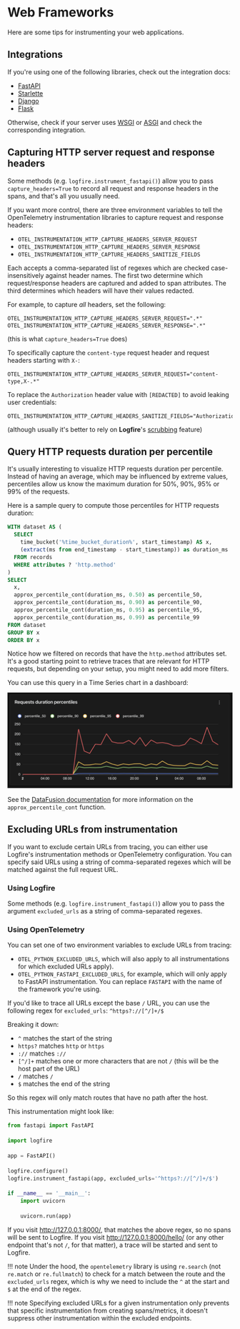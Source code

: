 # Web Frameworks

Here are some tips for instrumenting your web applications.

## Integrations

If you're using one of the following libraries, check out the integration docs:

- [FastAPI](../fastapi.md)
- [Starlette](../starlette.md)
- [Django](../django.md)
- [Flask](../flask.md)

Otherwise, check if your server uses [WSGI](../wsgi.md) or [ASGI](../asgi.md) and check the corresponding integration.

## Capturing HTTP server request and response headers

Some methods (e.g. `logfire.instrument_fastapi()`) allow you to pass `capture_headers=True` to record all request and response headers in the spans,
and that's all you usually need.

If you want more control, there are three environment variables to tell the OpenTelemetry instrumentation libraries to capture request and response headers:

- `OTEL_INSTRUMENTATION_HTTP_CAPTURE_HEADERS_SERVER_REQUEST`
- `OTEL_INSTRUMENTATION_HTTP_CAPTURE_HEADERS_SERVER_RESPONSE`
- `OTEL_INSTRUMENTATION_HTTP_CAPTURE_HEADERS_SANITIZE_FIELDS`

Each accepts a comma-separated list of regexes which are checked case-insensitively against header names. The first two determine which request/response headers are captured and added to span attributes. The third determines which headers will have their values redacted.

For example, to capture _all_ headers, set the following:

```
OTEL_INSTRUMENTATION_HTTP_CAPTURE_HEADERS_SERVER_REQUEST=".*"
OTEL_INSTRUMENTATION_HTTP_CAPTURE_HEADERS_SERVER_RESPONSE=".*"
```

(this is what `capture_headers=True` does)

To specifically capture the `content-type` request header and request headers starting with `X-`:

```
OTEL_INSTRUMENTATION_HTTP_CAPTURE_HEADERS_SERVER_REQUEST="content-type,X-.*"
```

To replace the `Authorization` header value with `[REDACTED]` to avoid leaking user credentials:

```
OTEL_INSTRUMENTATION_HTTP_CAPTURE_HEADERS_SANITIZE_FIELDS="Authorization"
```

(although usually it's better to rely on **Logfire**'s [scrubbing](../../guides/advanced/scrubbing.md) feature)

## Query HTTP requests duration per percentile

It's usually interesting to visualize HTTP requests duration per percentile. Instead of having an average, which may be influenced by extreme values, percentiles allow us know the maximum duration for 50%, 90%, 95% or 99% of the requests.

Here is a sample query to compute those percentiles for HTTP requests duration:

```sql
WITH dataset AS (
  SELECT
    time_bucket('%time_bucket_duration%', start_timestamp) AS x,
    (extract(ms from end_timestamp - start_timestamp)) as duration_ms
  FROM records
  WHERE attributes ? 'http.method'
)
SELECT
  x,
  approx_percentile_cont(duration_ms, 0.50) as percentile_50,
  approx_percentile_cont(duration_ms, 0.90) as percentile_90,
  approx_percentile_cont(duration_ms, 0.95) as percentile_95,
  approx_percentile_cont(duration_ms, 0.99) as percentile_99
FROM dataset
GROUP BY x
ORDER BY x
```

Notice how we filtered on records that have the `http.method` attributes set. It's a good starting point to retrieve traces that are relevant for HTTP requests, but depending on your setup, you might need to add more filters.

You can use this query in a Time Series chart in a dashboard:

![Requests duration per percentile as Time Series chart](../../images/integrations/use-cases/web-frameworks/logfire-screenshot-chart-percentiles.png)

See the [DataFusion documentation](https://datafusion.apache.org/user-guide/sql/aggregate_functions_new.html#approx-percentile-cont) for more information on the `approx_percentile_cont` function.

## Excluding URLs from instrumentation

If you want to exclude certain URLs from tracing, you can either use Logfire's instrumentation methods or OpenTelemetry configuration.
You can specify said URLs using a string of comma-separated regexes which will be matched against the full request URL.

### Using Logfire

Some methods (e.g. `logfire.instrument_fastapi()`) allow you to pass the argument `excluded_urls` as a string of comma-separated regexes.

### Using OpenTelemetry

You can set one of two environment variables to exclude URLs from tracing:

- `OTEL_PYTHON_EXCLUDED_URLS`, which will also apply to all instrumentations for which excluded URLs apply).
- `OTEL_PYTHON_FASTAPI_EXCLUDED_URLS`, for example, which will only apply to FastAPI instrumentation. You can replace `FASTAPI` with the name of the framework you're using.

If you'd like to trace all URLs except the base `/` URL, you can use the following regex for `excluded_urls`: `^https?://[^/]+/$`

Breaking it down:

* `^` matches the start of the string
* `https?` matches `http` or `https`
* `://` matches `://`
* `[^/]+` matches one or more characters that are not `/` (this will be the host part of the URL)
* `/` matches `/`
* `$` matches the end of the string

So this regex will only match routes that have no path after the host.

This instrumentation might look like:

```py
from fastapi import FastAPI

import logfire

app = FastAPI()

logfire.configure()
logfire.instrument_fastapi(app, excluded_urls='^https?://[^/]+/$')

if __name__ == '__main__':
    import uvicorn

    uvicorn.run(app)
```

If you visit http://127.0.0.1:8000/, that matches the above regex, so no spans will be sent to Logfire.
If you visit http://127.0.0.1:8000/hello/ (or any other endpoint that's not `/`, for that matter), a trace will be started and sent to Logfire.

!!! note
    Under the hood, the `opentelemetry` library is using `re.search` (not `re.match` or `re.fullmatch`) to check for a match between the route and the `excluded_urls` regex, which is why we need to include the `^` at the start and `$` at the end of the regex.

!!! note
    Specifying excluded URLs for a given instrumentation only prevents that specific instrumentation from creating spans/metrics, it doesn't suppress other instrumentation within the excluded endpoints.
